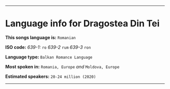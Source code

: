 ***

# Language info for Dragostea Din Tei

**This songs language is:** `Romanian`

**ISO code:** _639-1:_ `ro` _639-2_ `rum` _639-3_ `ron`

**Language type:** `Balkan Romance Language`

**Most spoken in:** `Romania, Europe` _and_ `Moldova, Europe`

**Estimated speakers:** `20-24 million (2020)`

***
